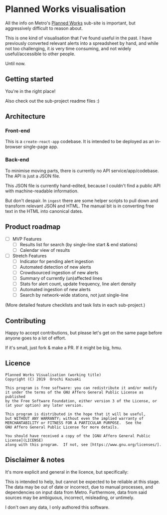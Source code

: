 # Planned Works visualisation

All the info on Metro's [Planned Works](https://www.metrotrains.com.au/planned-works/)
sub-site is important, but aggressively difficult to reason about.

This is one kind of visualisation that I've found useful in the past.
I have previously converted relevant alerts into a spreadsheet by hand, and while not too
challenging, it *is* very time consuming, and not widely useful/accessible to other people.

Until now.

## Getting started

You're in the right place!

Also check out the sub-project readme files :)

## Architecture

### Front-end

This is a `create-react-app` codebase. It is intended to be deployed as an in-browser
single-page app.

### Back-end

To minimise moving parts, there is currently no API service/app/codebase.
The API is just a JSON file.

This JSON file is currently hand-edited, because I couldn't find a public API with
machine-readable information.

But don't despair. In `ingest` there are some helper scripts to pull down and transform relevant
JSON and HTML. The manual bit is in converting free text in the HTML into canonical dates.

## Product roadmap

- [ ] MVP Features
  - [ ] Results list for search (by single-line start & end stations)
  - [ ] Calendar view of results
- [ ] Stretch Features
  - [ ] Indicator for pending alert ingestion
  - [ ] Automated detection of new alerts
  - [ ] Crowdsourced ingestion of new alerts
  - [ ] Summary of currently (un)affected lines
  - [ ] Stats for alert count, update frequency, line alert density
  - [ ] Automated ingestion of new alerts
  - [ ] Search by network-wide stations, not just single-line

(More detailed feature checklists and task lists in each sub-project.)

## Contributing

Happy to accept contributions, but please let's get on the same page before anyone goes to a lot
of effort.

If it's small, just fork & make a PR. If it might be big, hmu.

## Licence

```
Planned Works Visualisation (working title)
Copyright (C) 2019  Orochi Kazuaki

This program is free software: you can redistribute it and/or modify
it under the terms of the GNU Affero General Public License as published
by the Free Software Foundation, either version 3 of the License, or
(at your option) any later version.

This program is distributed in the hope that it will be useful,
but WITHOUT ANY WARRANTY; without even the implied warranty of
MERCHANTABILITY or FITNESS FOR A PARTICULAR PURPOSE.  See the
GNU Affero General Public License for more details.

You should have received a copy of the [GNU Affero General Public License](LICENSE)
along with this program.  If not, see [https://www.gnu.org/licenses/].
```

## Disclaimer & notes

It's more explicit and general in the licence, but specifically:

This is intended to help, but cannot be expected to be reliable at this stage.
The data may be out of date or incorrect, due to manual processes, and dependencies on
input data from Metro.
Furthermore, data from said sources may be ambiguous, incorrect, misleading, or untimely.

I don't own any data, I only authored this software.
